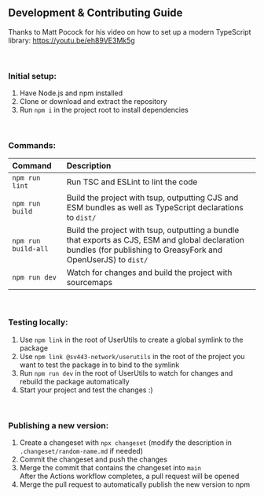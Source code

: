 ## Development & Contributing Guide
Thanks to Matt Pocock for his video on how to set up a modern TypeScript library: https://youtu.be/eh89VE3Mk5g

<br>

### Initial setup:
1. Have Node.js and npm installed
2. Clone or download and extract the repository
3. Run `npm i` in the project root to install dependencies

<br>

### Commands:
| Command | Description |
| :-- | :-- |
| `npm run lint` | Run TSC and ESLint to lint the code |
| `npm run build` | Build the project with tsup, outputting CJS and ESM bundles as well as TypeScript declarations to `dist/` |
| `npm run build-all` | Build the project with tsup, outputting a bundle that exports as CJS, ESM and global declaration bundles (for publishing to GreasyFork and OpenUserJS) to `dist/` |
| `npm run dev` | Watch for changes and build the project with sourcemaps |

<br>

### Testing locally:
1. Use `npm link` in the root of UserUtils to create a global symlink to the package
2. Use `npm link @sv443-network/userutils` in the root of the project you want to test the package in to bind to the symlink
3. Run `npm run dev` in the root of UserUtils to watch for changes and rebuild the package automatically
4. Start your project and test the changes :)

<br>

### Publishing a new version:
1. Create a changeset with `npx changeset` (modify the description in `.changeset/random-name.md` if needed)
2. Commit the changeset and push the changes
3. Merge the commit that contains the changeset into `main`  
  After the Actions workflow completes, a pull request will be opened
4. Merge the pull request to automatically publish the new version to npm
